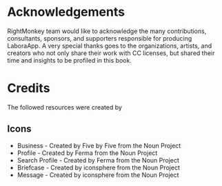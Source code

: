 # Acknowledgements

RightMonkey team would like to acknowledge the many contributions, consultants, sponsors, 
and supporters responsible for producing LaboraApp. A very special thanks goes to the 
organizations, artists, and creators who not only share their work with CC licenses, but 
shared their time and insights to be profiled in this book.

# Credits

The followed resources were created by

## Icons

* Business - Created by Five by Five from the Noun Project
* Profile - Created by Ferma from the Noun Project
* Search Profile - Created by Ferma from the Noun Project
* Briefcase - Created by iconsphere from the Noun Project
* Message - Created by iconsphere from the Noun Project
